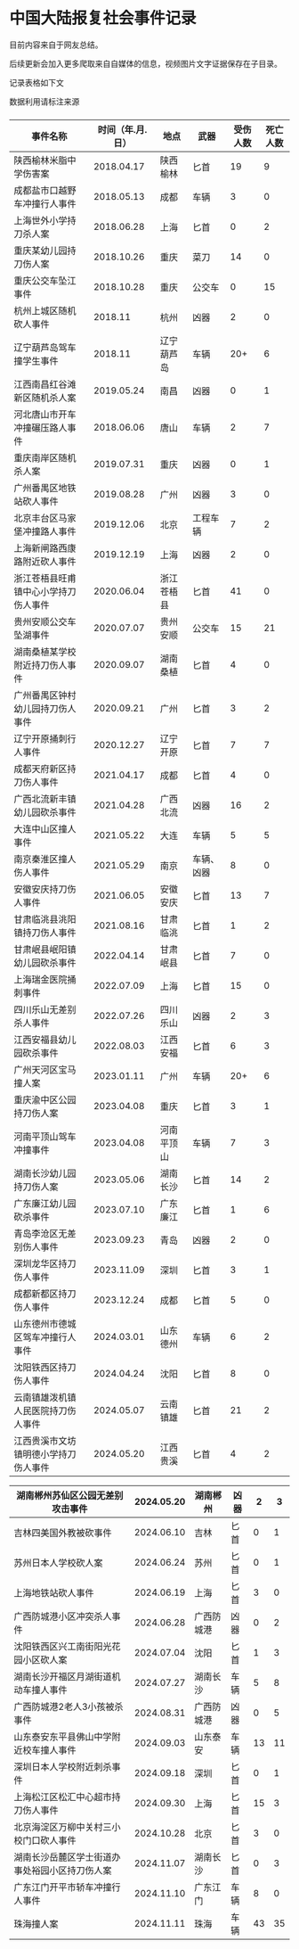 # 中国大陆报复社会事件记录

目前内容来自于网友总结。

后续更新会加入更多爬取来自自媒体的信息，视频图片文字证据保存在子目录。

记录表格如下文

数据利用请标注来源

### 

| 事件名称               | 时间（年.月.日）  | 地点    | 武器    | 受伤人数 | 死亡人数 |
| ------------------ | ---------- | ----- | ----- | ---- | ---- |
| 陕西榆林米脂中学伤害案        | 2018.04.17 | 陕西榆林  | 匕首    | 19   | 9    |
| 成都盐市口越野车冲撞行人事件     | 2018.05.13 | 成都    | 车辆    | 3    | 0    |
| 上海世外小学持刀杀人案        | 2018.06.28 | 上海    | 匕首    | 0    | 2    |
| 重庆某幼儿园持刀伤人案        | 2018.10.26 | 重庆    | 菜刀    | 14   | 0    |
| 重庆公交车坠江事件          | 2018.10.28 | 重庆    | 公交车   | 0    | 15   |
| 杭州上城区随机砍人事件        | 2018.11    | 杭州    | 凶器    | 2    | 0    |
| 辽宁葫芦岛驾车撞学生事件       | 2018.11    | 辽宁葫芦岛 | 车辆    | 20+  | 6    |
| 江西南昌红谷滩新区随机杀人案     | 2019.05.24 | 南昌    | 凶器    | 0    | 1    |
| 河北唐山市开车冲撞碾压路人事件    | 2018.06.06 | 唐山    | 车辆    | 2    | 7    |
| 重庆南岸区随机杀人案         | 2019.07.31 | 重庆    | 凶器    | 0    | 1    |
| 广州番禺区地铁站砍人事件       | 2019.08.28 | 广州    | 凶器    | 3    | 0    |
| 北京丰台区马家堡冲撞路人事件     | 2019.12.06 | 北京    | 工程车辆  | 7    | 2    |
| 上海新闸路西康路附近砍人事件     | 2019.12.19 | 上海    | 凶器    | 2    | 0    |
| 浙江苍梧县旺甫镇中心小学持刀伤人事件 | 2020.06.04 | 浙江苍梧县 | 匕首    | 41   | 0    |
| 贵州安顺公交车坠湖事件        | 2020.07.07 | 贵州安顺  | 公交车   | 15   | 21   |
| 湖南桑植某学校附近持刀伤人事件    | 2020.09.07 | 湖南桑植  | 匕首    | 4    | 0    |
| 广州番禺区钟村幼儿园持刀伤人事件   | 2020.09.21 | 广州    | 匕首    | 3    | 2    |
| 辽宁开原捅刺行人事件         | 2020.12.27 | 辽宁开原  | 匕首    | 7    | 7    |
| 成都天府新区持刀伤人事件       | 2021.04.17 | 成都    | 匕首    | 4    | 0    |
| 广西北流新丰镇幼儿园砍杀事件     | 2021.04.28 | 广西北流  | 凶器    | 16   | 2    |
| 大连中山区撞人事件          | 2021.05.22 | 大连    | 车辆    | 5    | 5    |
| 南京秦淮区撞人伤人事件        | 2021.05.29 | 南京    | 车辆、凶器 | 8    | 0    |
| 安徽安庆持刀伤人事件         | 2021.06.05 | 安徽安庆  | 匕首    | 13   | 7    |
| 甘肃临洮县洮阳镇持刀伤人事件     | 2021.08.16 | 甘肃临洮  | 匕首    | 1    | 2    |
| 甘肃岷县岷阳镇幼儿园砍杀事件     | 2022.04.14 | 甘肃岷县  | 匕首    | 7    | 0    |
| 上海瑞金医院捅刺事件         | 2022.07.09 | 上海    | 匕首    | 15   | 0    |
| 四川乐山无差别杀人事件        | 2022.07.26 | 四川乐山  | 凶器    | 2    | 3    |
| 江西安福县幼儿园砍杀事件       | 2022.08.03 | 江西安福  | 匕首    | 6    | 3    |
| 广州天河区宝马撞人案         | 2023.01.11 | 广州    | 车辆    | 20+  | 6    |
| 重庆渝中区公园持刀伤人案       | 2023.04.08 | 重庆    | 匕首    | 3    | 1    |
| 河南平顶山驾车冲撞事件        | 2023.04.08 | 河南平顶山 | 车辆    | 7    | 3    |
| 湖南长沙幼儿园持刀伤人案       | 2023.05.06 | 湖南长沙  | 匕首    | 14   | 2    |
| 广东廉江幼儿园砍杀事件        | 2023.07.10 | 广东廉江  | 匕首    | 1    | 6    |
| 青岛李沧区无差别伤人事件       | 2023.09.23 | 青岛    | 凶器    | 2    | 0    |
| 深圳龙华区持刀伤人事件        | 2023.11.09 | 深圳    | 匕首    | 3    | 1    |
| 成都新都区持刀伤人事件        | 2023.12.24 | 成都    | 匕首    | 5    | 0    |
| 山东德州市德城区驾车冲撞行人事件   | 2024.03.01 | 山东德州  | 车辆    | 6    | 2    |
| 沈阳铁西区持刀伤人事件        | 2024.04.24 | 沈阳    | 匕首    | 8    | 0    |
| 云南镇雄泼机镇人民医院持刀伤人事件  | 2024.05.07 | 云南镇雄  | 匕首    | 21   | 2    |
| 江西贵溪市文坊镇明德小学持刀伤人事件 | 2024.05.20 | 江西贵溪  | 匕首    | 4    | 2    |

| 湖南郴州苏仙区公园无差别攻击事件        | 2024.05.20 | 湖南郴州  | 凶器  | 2   | 3   |
| ----------------------- | ---------- | ----- | --- | --- | --- |
| 吉林四美国外教被砍事件             | 2024.06.10 | 吉林    | 匕首  | 0   | 1   |
| 苏州日本人学校砍人案              | 2024.06.24 | 苏州    | 匕首  | 0   | 1   |
| 上海地铁站砍人事件               | 2024.06.19 | 上海    | 匕首  | 3   | 0   |
| 广西防城港小区冲突杀人事件           | 2024.06.28 | 广西防城港 | 凶器  | 0   | 2   |
| 沈阳铁西区兴工南街阳光花园小区砍人案      | 2024.07.04 | 沈阳    | 匕首  | 1   | 3   |
| 湖南长沙开福区月湖街道机动车撞人事件      | 2024.07.27 | 湖南长沙  | 车辆  | 5   | 8   |
| 广西防城港2老人3小孩被杀事件         | 2024.08.31 | 广西防城港 | 凶器  | 0   | 5   |
| 山东泰安东平县佛山中学附近校车撞人事件     | 2024.09.03 | 山东泰安  | 车辆  | 13  | 11  |
| 深圳日本人学校附近刺杀事件           | 2024.09.18 | 深圳    | 匕首  | 0   | 1   |
| 上海松江区松汇中心超市持刀伤人事件       | 2024.09.30 | 上海    | 匕首  | 15  | 3   |
| 北京海淀区万柳中关村三小校门口砍人事件     | 2024.10.28 | 北京    | 匕首  | 3   | 0   |
| 湖南长沙岳麓区学士街道办事处裕园小区持刀伤人案 | 2024.11.07 | 湖南长沙  | 匕首  | 0   | 3   |
| 广东江门开平市轿车冲撞行人事件         | 2024.11.10 | 广东江门  | 车辆  | 8   | 0   |
| 珠海撞人案                   | 2024.11.11 | 珠海    | 车辆  | 43  | 35  |
